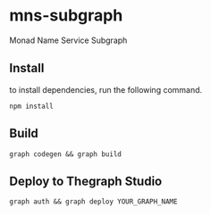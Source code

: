# mns-subgraph
Monad Name Service Subgraph

## Install
to install dependencies, run the following command.

```shell
npm install
```

## Build 

```shell
graph codegen && graph build
```

## Deploy to Thegraph Studio

```shell
graph auth && graph deploy YOUR_GRAPH_NAME
```


